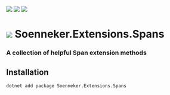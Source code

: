 ﻿[![](https://img.shields.io/nuget/v/soenneker.extensions.spans.svg?style=for-the-badge)](https://www.nuget.org/packages/soenneker.extensions.spans/)
[![](https://img.shields.io/github/actions/workflow/status/soenneker/soenneker.extensions.spans/publish-package.yml?style=for-the-badge)](https://github.com/soenneker/soenneker.extensions.spans/actions/workflows/publish-package.yml)
[![](https://img.shields.io/nuget/dt/soenneker.extensions.spans.svg?style=for-the-badge)](https://www.nuget.org/packages/soenneker.extensions.spans/)

# ![](https://user-images.githubusercontent.com/4441470/224455560-91ed3ee7-f510-4041-a8d2-3fc093025112.png) Soenneker.Extensions.Spans
### A collection of helpful Span extension methods

## Installation

```
dotnet add package Soenneker.Extensions.Spans
```
